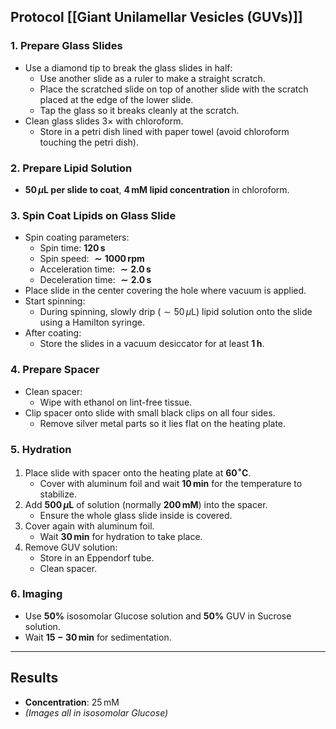 ## Protocol [[Giant Unilamellar Vesicles (GUVs)]]

### 1. Prepare Glass Slides
- Use a diamond tip to break the glass slides in half:
  - Use another slide as a ruler to make a straight scratch.
  - Place the scratched slide on top of another slide with the scratch placed at the edge of the lower slide.
  - Tap the glass so it breaks cleanly at the scratch.
- Clean glass slides $3 \times$ with chloroform.
  - Store in a petri dish lined with paper towel (avoid chloroform touching the petri dish).

### 2. Prepare Lipid Solution
- **$50 \, \mu\mathrm{L}$ per slide to coat**, **$4 \, \mathrm{mM}$ lipid concentration** in chloroform.

### 3. Spin Coat Lipids on Glass Slide
- Spin coating parameters:
  - Spin time: **$120 \, \mathrm{s}$**
  - Spin speed: **$\sim 1000 \, \mathrm{rpm}$**
  - Acceleration time: **$\sim 2.0 \, \mathrm{s}$**
  - Deceleration time: **$\sim 2.0 \, \mathrm{s}$**
- Place slide in the center covering the hole where vacuum is applied.
- Start spinning:
  - During spinning, slowly drip ($\sim 50 \, \mu\mathrm{L}$) lipid solution onto the slide using a Hamilton syringe.
- After coating:
  - Store the slides in a vacuum desiccator for at least **$1 \, \mathrm{h}$**.

### 4. Prepare Spacer
- Clean spacer:
  - Wipe with ethanol on lint-free tissue.
- Clip spacer onto slide with small black clips on all four sides.
  - Remove silver metal parts so it lies flat on the heating plate.

### 5. Hydration
1. Place slide with spacer onto the heating plate at **$60^\circ \mathrm{C}$**.
   - Cover with aluminum foil and wait **$10 \, \mathrm{min}$** for the temperature to stabilize.
2. Add **$500 \, \mu\mathrm{L}$** of    solution (normally **$200 \, \mathrm{mM}$**) into the spacer.
   - Ensure the whole glass slide inside is covered.
3. Cover again with aluminum foil.
   - Wait **$30 \, \mathrm{min}$** for hydration to take place.
4. Remove GUV solution:
   - Store in an Eppendorf tube.
   - Clean spacer.

### 6. Imaging
- Use **$50\%$** isosomolar Glucose solution and **$50\%$** GUV in Sucrose solution.
- Wait **$15-30 \, \mathrm{min}$** for sedimentation.

---

## Results
- **Concentration**: $25 \, \mathrm{mM}$  
- *(Images all in isosomolar Glucose)*
